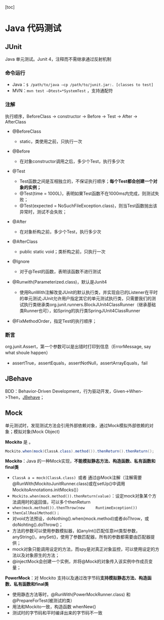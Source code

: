[toc]

# Java 代码测试

## JUnit

Java 单元测试。Junit 4，注释而不需继承通过反射机制

### 命令运行

  - Java：`$ /path/to/java –cp /path/to/junit.jar:. [classes to test]`
  - MVN：`mvn test –Dtest=*SystemTest` ，支持通配符    
### 注解

执行顺序，BeforeClass -> constructor -> Before -> Test -> After -> AfterClass

- @BeforeClass

  - static，类使用之前，只执行一次

- @Before

  - 在对象constructor调用之后，多少个Test，执行多少次

- @Test

  - Test函数之间是互相独立的，不保证执行顺序；**每个Test都会创建一个对象的实例；**
  - @Test(time = 1000L)，表明如果Test函数不在1000ms内完成，则测试失败；
  - @Test(expected = NoSuchFileException.class)，则当Test函数抛出该异常时，测试不会失败；

- @After

  - 在对象析构之前，多少个Test，执行多少次

- @AfterClass

  - public static void；类析构之前，只执行一次

- @Ignore

  - 对于@Test的函数，表明该函数不进行测试
- @Runwith(Parameterized.class)，默认是Junit4
  - 使用RunWith注解改变JUnit的默认执行类，并实现自已的Listener在平时的单元测试;JUnit允许用户指定其它的单元测试执行类，只需要我们的测试执行类继承类org.junit.runners.BlockJUnit4ClassRunner（继承基础类Runner也可），如Spring的执行类SpringJUnit4ClassRunner
- @FixMethodOrder，指定Test的执行顺序；

### 断言

org.junit.Assert，第一个参数可以是出错时打印到信息（ErrorMessage, say what shoule happen）

- assertTrue，assertEquals，assertNotNull，assertArrayEquals，fail

## JBehave

BDD：Behavior-Driven Development，行为驱动开发，Given->When->Then，[JBehave](http://jbehave.org/reference/stable/getting-started.html)；



## Mock

单元测试时，发现测试方法会引用外部依赖对象，通过Mock模拟外部依赖的对象；模拟对象(Mock Object)

**Mockito** 是 。

```java
Mockito.when(mock(ClassA.class).method()).thenReturn().thenReturn();
```

**Mockito**：Java 的一种Mock实现，**不能模拟静态方法、构造函数、私有函数和final类**

- `ClassA a = mock(ClassA.class) `或者 通过@Mock注解（注解需要@RunWith(MockitoJunitRunner.class)或在setUp()中调用MockitoAnnotations.initMocks()）
- `Mockito.when(mock.method()).thenReturn(value)`：设定mock对象某个方法调用时的返回值，可以多个thenReturn
- `when(mock.method()).thenThrow(new     RuntimeException())`
- `thenCallRealMethod()；`
- 对void方法预设，doNothing().when(mock.method)或者doThrow，或doNohting().doThrow()；
- 方法的参数可以使用参数模拟器，如anyInt()匹配任意int类型参数，anyString()，anySet()，使用了参数匹配器，所有的参数都需要由匹配器提供；
- mock对象只能调用设定的方法，而spy是对真正对象监控，可以使用设定的方法以及对象原生的方法；
- @injectMock会创建一个实例，并将@Mock的对象传入该实例中作成员变量；



**PowerMock**：对 Mockito 支持以及通过改字节码**支持模拟静态方法、构造函数、私有函数和final类**

- 使用静态方法等时，@RunWith(PowerMockRunner.class) 和 @PrepareForTest(被测试的类）
- 用法和Mockito一致，构造函数 whenNew()
- 测试时的字节码和平时编译出来的字节码不一致